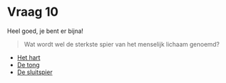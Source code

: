# Vraag 10

Heel goed, je bent er bijna!

> Wat wordt wel de sterkste spier van het menselijk lichaam genoemd?

* [Het hart](1.html)
* [De tong](klaar.html)
* [De sluitspier](1.html)



 
